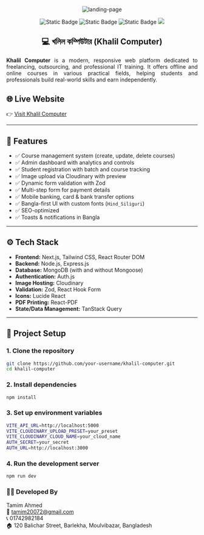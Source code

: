 <p align="center"><img src="https://i.ibb.co.com/8DDvvZzd/Marketing-Agency-Landing-Page-Community-1.png" alt="landing-page"></p>
  <div align="center">
    <img alt="Static Badge" src="https://img.shields.io/badge/next.js-000000?style=for-the-badge&logo=nextdotjs&logoColor=white">
    <img alt="Static Badge" src="https://img.shields.io/badge/-MongoDB-13aa52?style=for-the-badge&logo=mongodb&logoColor=white">
    <img alt="Static Badge" src="https://img.shields.io/badge/Auth.js-181758?style=for-the-badge&logoColor=white">
    <img src="https://img.shields.io/badge/-Tailwind_CSS-38B2AC?style=for-the-badge&logo=tailwind-css&logoColor=white" />
  </div>
<div align="center" style="margin-top: 20px; margin-bottom: 20px;">

## 💻 খলিল কম্পিউটার (Khalil Computer)

</div>

<div align="center" style="text-align: justify">

**Khalil Computer** is a modern, responsive web platform dedicated to freelancing, outsourcing, and professional IT training. It offers offline and online courses in various practical fields, helping students and professionals build real-world skills and earn independently.

</div>

## 🌐 Live Website

👉 [Visit Khalil Computer](https://khalilcomputer.com)

---

## 📌 Features

- ✅ Course management system (create, update, delete courses)
- ✅ Admin dashboard with analytics and controls
- ✅ Student registration with batch and course tracking
- ✅ Image upload via Cloudinary with preview
- ✅ Dynamic form validation with Zod
- ✅ Multi-step form for payment details
- ✅ Mobile banking, card & bank transfer options
- ✅ Bangla-first UI with custom fonts (`Hind_Siliguri`)
- ✅ SEO-optimized
- ✅ Toasts & notifications in Bangla

---

## ⚙️ Tech Stack

- **Frontend:** Next.js, Tailwind CSS, React Router DOM
- **Backend:** Node.js, Express.js
- **Database:** MongoDB (with and without Mongoose)
- **Authentication:** Auth.js
- **Image Hosting:** Cloudinary
- **Validation:** Zod, React Hook Form
- **Icons:** Lucide React
- **PDF Printing:** React-PDF
- **State/Data Management:** TanStack Query

---

## 🚧 Project Setup

### 1. Clone the repository

```bash
git clone https://github.com/your-username/khalil-computer.git
cd khalil-computer
```

### 2. Install dependencies

```bash
npm install
```

### 3. Set up environment variables

```bash
VITE_API_URL=http://localhost:5000
VITE_CLOUDINARY_UPLOAD_PRESET=your_preset
VITE_CLOUDINARY_CLOUD_NAME=your_cloud_name
AUTH_SECRET=your_secret
AUTH_URL=http://localhost:3000
```

### 4. Run the development server

```bash
npm run dev
```

### 👨‍💼 Developed By

Tamim Ahmed<br/>
📧 tamim20072@gmail.com <br/>
📞 01742982184<br/>
🏠 120 Balichar Street, Barlekha, Moulvibazar, Bangladesh
